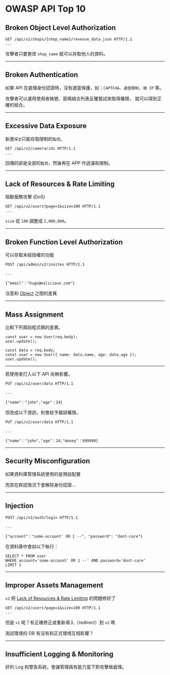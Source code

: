 # OWASP API Top 10

## Broken Object Level Authorization

```
GET /api/v2/shops/{shop_name}/revenue_data.json HTTP/1.1
...
```

攻擊者只要更改 `shop_name` 就可以存取他人的資料。

---

## Broken Authentication

如果 API 在處理身份認證時，沒有適當保護，如：`CAPTCHA`、`速度限制`、`鎖 IP` 等。

攻擊者可以運用使用者帳號、密碼組合列表反覆嘗試來取得權限， 就可以得到正確的組合。

---

## Excessive Data Exposure

新進`保全`只能存取限制的`監控`。

```
GET /api/v2/camera/ids HTTP/1.1
...
```

回傳的卻是全部的`監控`，然後再在 APP 作過濾和限制。

---

## Lack of Resources & Rate Limiting

阻斷服務攻擊 (DoS)

```
GET /api/v2/users?page=1&size=100 HTTP/1.1
...
```

`size` 從 `100` 調整成 `2,000,000`。

---

## Broken Function Level Authorization

可以存取未經授權的功能

```
POST /api/admin/v2/invites HTTP/1.1

...

{"email"："hugo@malicious.com"}
```

注意和 [Object](#Broken-Object-Level-Authorization) 之間的差異

---

## Mass Assignment

比較下列兩段程式碼的差異。

```javascript=
const user = new User(req.body);
user.update();
```

```javascript=
const data = req.body;
const user = new User({ name: data.name, age: data.age });
user.update();
```

---

若使用者打入以下 API 尚無影響。

```
PUT /api/v2/user/data HTTP/1.1

...

{"name"："john","age"：24}
```

但改成以下資訊，則會給予錯誤權限。

```
PUT /api/v2/user/data HTTP/1.1

...

{"name"："john","age"：24,"money"：999999}
```

---

## Security Misconfiguration

如果資料庫管理系統使用的是預設配置

而其在默認情況下會解除身份認證...

---

## Injection

```
POST /api/v2/auth/login HTTP/1.1

...

{"account"："some-account' OR 1 --", "password": "dont-care"}
```

在資料庫中會如以下執行：

```sql=
SELECT * FROM user
WHERE account='some-account' OR 1 --' AND password='dont-care'
LIMIT 1
```

---

## Improper Assets Management

`v2` 把 [Lack of Resources & Rate Limiting](#Lack-of-Resources-amp-Rate-Limiting) 的問題修好了

```
GET /api/v2/users?page=1&size=100 HTTP/1.1
...
```

但是 `v1` 呢？有正確修正或重新導入（redirect）到 `v2` 嗎

測試環境的 DB 有沒有和正式環境互相影響？

---

## Insufficient Logging & Monitoring

好的 Log 和警告系統，會讓管理員有能力當下對攻擊做處理。
